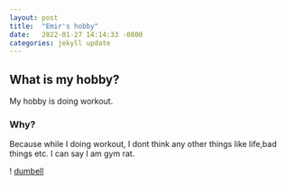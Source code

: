 ```yaml
---
layout: post
title:  "Emir's hobby"
date:   2022-01-27 14:14:33 -0800
categories: jekyll update
---
```

## What is my hobby? ##
My hobby is doing workout. 
### Why? ###
Because while I doing workout, I dont think any other things like life,bad things etc. I can say I am gym rat.

 ! [dumbell](dumbell.jpg) 

[jekyll-docs]: https://jekyllrb.com/docs/home
[jekyll-gh]:   https://github.com/jekyll/jekyll
[jekyll-talk]: https://talk.jekyllrb.com/
